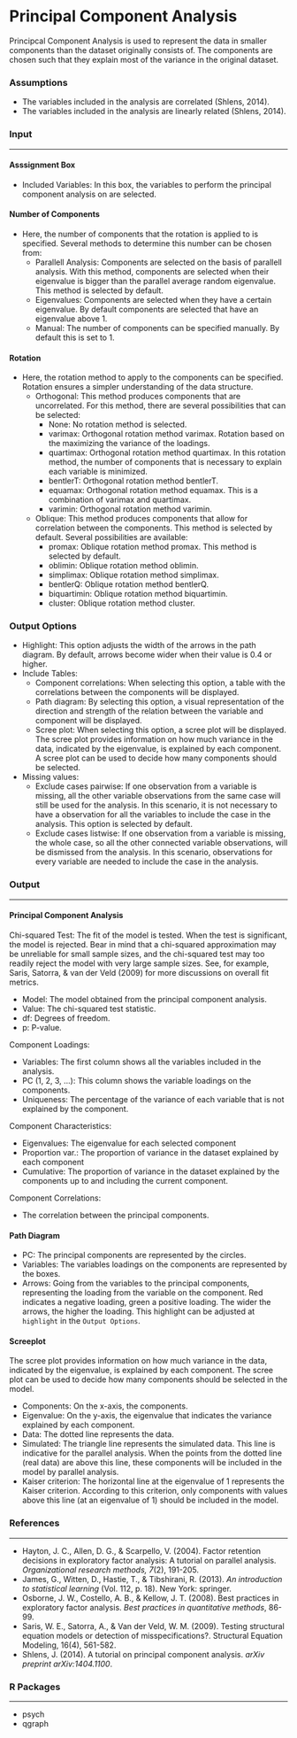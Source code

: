 Principal Component Analysis 
===

Principcal Component Analysis is used to represent the data in smaller components than the dataset originally consists of. The components are chosen such that they explain most of the variance in the original dataset. 

### Assumptions 
- The variables included in the analysis are correlated (Shlens, 2014). 
- The variables included in the analysis are linearly related (Shlens, 2014). 

### Input 
---
#### Asssignment Box 
- Included Variables: In this box, the variables to perform the principal component analysis on are selected. 

#### Number of Components  
- Here, the number of components that the rotation is applied to is specified. Several methods to determine this number can be chosen from:   
  - Parallell Analysis: Components are selected on the basis of parallell analysis. With this method, components are selected when their eigenvalue is bigger than the parallel average random eigenvalue. This method is selected by default. 
  - Eigenvalues: Components are selected when they have a certain eigenvalue. By default components are selected that have an eigenvalue above 1. 
  - Manual: The number of components can be specified manually. By default this is set to 1. 

#### Rotation  
- Here, the rotation method to apply to the components can be specified. Rotation ensures a simpler understanding of the data structure.
  - Orthogonal: This method produces components that are uncorrelated. For this method, there are several possibilities that can be selected: 
      - None: No rotation method is selected. 
      - varimax: Orthogonal rotation method varimax. Rotation based on the maximizing the variance of the loadings. 
      - quartimax: Orthogonal rotation method quartimax. In this rotation method, the number of components that is  necessary to explain each variable is minimized. 
      - bentlerT: Orthogonal rotation method bentlerT. 
      - equamax: Orthogonal rotation method equamax. This is a combination of varimax and quartimax. 
      - varimin: Orthogonal rotation method varimin. 
  - Oblique: This method produces components that allow for correlation between the components. This method is selected by default. Several possibilities are available:  
      - promax: Oblique rotation method promax. This method is selected by default. 
      - oblimin: Oblique rotation method oblimin. 
      - simplimax: Oblique rotation method simplimax. 
      - bentlerQ: Oblique rotation method bentlerQ. 
      - biquartimin: Oblique rotation method biquartimin. 
      - cluster: Oblique rotation method cluster. 

### Output Options 
- Highlight: This option adjusts the width of the arrows in the path diagram. By default, arrows become wider when their value is 0.4 or higher. 
- Include Tables: 
    - Component correlations: When selecting this option, a table with the correlations between the components will be displayed. 
    - Path diagram: By selecting this option, a visual representation of the direction and strength of the relation between the variable and component will be displayed. 
    - Scree plot: When selecting this option, a scree plot will be displayed. The scree plot provides information on how much variance in the data, indicated by the eigenvalue, is explained by each component. A scree plot can be used to decide how many components should be selected.  
- Missing values: 
    - Exclude cases pairwise: If one observation from a variable is missing, all the other variable observations from the same case will still be used for the analysis. In this scenario, it is not necessary to have a observation for all the variables to include the case in the analysis. This option is selected by default. 
    - Exclude cases listwise: If one observation from a variable is missing, the whole case, so all the other connected variable observations, will be dismissed from the analysis. In this scenario, observations for every variable are needed to include the case in the analysis. 

### Output 
--- 
#### Principal Component Analysis 
Chi-squared Test: 
The fit of the model is tested. When the test is significant, the model is rejected. Bear in mind that a chi-squared approximation may be unreliable for small sample sizes, and the chi-squared test may too readily reject the model with very large sample sizes. See, for example, Saris, Satorra, & van der Veld (2009) for more discussions on overall fit metrics.
- Model: The model obtained from the principal component analysis. 
- Value: The chi-squared test statistic.  
- df: Degrees of freedom. 
- p: P-value. 

Component Loadings:  
- Variables: The first column shows all the variables included in the analysis. 
- PC (1, 2, 3, ...): This column shows the variable loadings on the components. 
- Uniqueness: The percentage of the variance of each variable that is not explained by the component. 

Component Characteristics:
- Eigenvalues: The eigenvalue for each selected component
- Proportion var.: The proportion of variance in the dataset explained by each component
- Cumulative: The proportion of variance in the dataset explained by the components up to and including the current component.

Component Correlations: 
- The correlation between the principal components. 

#### Path Diagram 
- PC: The principal components are represented by the circles. 
- Variables: The variables loadings on the components are represented by the boxes. 
- Arrows: Going from the variables to the principal components, representing the loading from the variable on the component. Red indicates a negative loading, green a positive loading. The wider the arrows, the higher the loading. This highlight can be adjusted at  `highlight` in the `Output Options`. 

#### Screeplot 
The scree plot provides information on how much variance in the data, indicated by the eigenvalue, is explained by each component. The scree plot can be used to decide how many components should be selected in the model. 
- Components: On the x-axis, the components. 
- Eigenvalue: On the y-axis, the eigenvalue that indicates the variance explained by each component. 
- Data: The dotted line represents the data. 
- Simulated: The triangle line represents the simulated data. This line is indicative for the parallel analysis. When the points from the dotted line (real data) are above this line, these components will be included in the model by parallel analysis. 
- Kaiser criterion: The horizontal line at the eigenvalue of 1 represents the Kaiser criterion. According to this criterion, only components with values above this line (at an eigenvalue of 1) should be included in the model. 

### References 
--- 
- Hayton, J. C., Allen, D. G., & Scarpello, V. (2004). Factor retention decisions in exploratory factor analysis: A tutorial on parallel analysis. *Organizational research methods, 7*(2), 191-205.
- James, G., Witten, D., Hastie, T., & Tibshirani, R. (2013). *An introduction to statistical learning* (Vol. 112, p. 18). New York: springer.
- Osborne, J. W., Costello, A. B., & Kellow, J. T. (2008). Best practices in exploratory factor analysis. *Best practices in quantitative methods*, 86-99.
- Saris, W. E., Satorra, A., & Van der Veld, W. M. (2009). Testing structural equation models or detection of misspecifications?. Structural Equation Modeling, 16(4), 561-582.
- Shlens, J. (2014). A tutorial on principal component analysis. *arXiv preprint arXiv:1404.1100*.

### R Packages 
--- 
- psych 
- qgraph 

